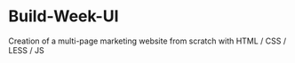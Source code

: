 # Build-Week-UI
Creation of a multi-page marketing website from scratch with HTML / CSS / LESS / JS
